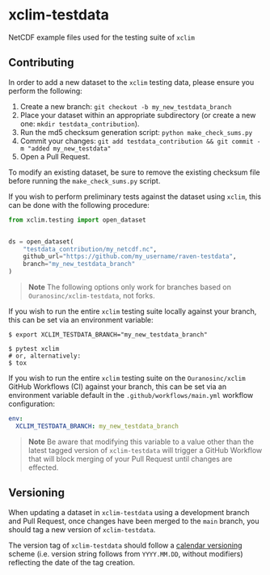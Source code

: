 # xclim-testdata
NetCDF example files used for the testing suite of `xclim`

## Contributing
In order to add a new dataset to the `xclim` testing data, please ensure you perform the following:

1. Create a new branch: `git checkout -b my_new_testdata_branch`
2. Place your dataset within an appropriate subdirectory (or create a new one: `mkdir testdata_contribution`).
3. Run the md5 checksum generation script: `python make_check_sums.py`
4. Commit your changes: `git add testdata_contribution && git commit -m "added my_new_testdata"`
5. Open a Pull Request.

To modify an existing dataset, be sure to remove the existing checksum file before running the `make_check_sums.py` script.

If you wish to perform preliminary tests against the dataset using `xclim`, this can be done with the following procedure:
```python
from xclim.testing import open_dataset


ds = open_dataset(
    "testdata_contribution/my_netcdf.nc",
    github_url="https://github.com/my_username/raven-testdata",
    branch="my_new_testdata_branch"
)
```

> **Note**
> The following options only work for branches based on `Ouranosinc/xclim-testdata`, not forks.

If you wish to run the entire `xclim` testing suite locally against your branch, this can be set via an environment variable:
```shell
$ export XCLIM_TESTDATA_BRANCH="my_new_testdata_branch"

$ pytest xclim
# or, alternatively:
$ tox
```

If you wish to run the entire `xclim` testing suite on the `Ouranosinc/xclim` GitHub Workflows (CI) against your branch,
this can be set via an environment variable default in the `.github/workflows/main.yml` workflow configuration:
```yaml
env:
  XCLIM_TESTDATA_BRANCH: my_new_testdata_branch
```

> **Note**
> Be aware that modifying this variable to a value other than the latest tagged version of `xclim-testdata`
> will trigger a GitHub Workflow that will block merging of your Pull Request until changes are effected.

## Versioning
When updating a dataset in `xclim-testdata` using a development branch and Pull Request,
once changes have been merged to the `main` branch, you should tag a new version of `xclim-testdata`. 

The version tag of `xclim-testdata` should follow a [calendar versioning](https://calver.org/) scheme (i.e. version string follows from `YYYY.MM.DD`, without modifiers) reflecting the date of the tag creation.
